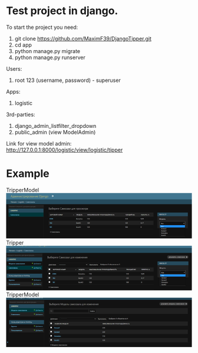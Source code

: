 # Test project in django.

To start the project you need:

1) git clone https://github.com/MaximF39/DjangoTipper.git
2) cd app
3) python manage.py migrate
4) python manage.py runserver

Users:

1. root 123 (username, password) - superuser

Apps:

1. logistic

3rd-parties:

1. django_admin_listfilter_dropdown 
2. public_admin (view ModelAdmin)

Link for view model admin:  
http://127.0.0.1:8000/logistic/view/logistic/tipper

# Example

TripperModel
![TripperModel](docs/TripperView.png)
Tripper
![TripperModel](docs/Tripper.png)
TripperModel
![TripperModel](docs/TripperModel.png)
